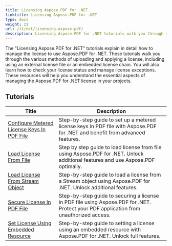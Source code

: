 ```yaml
---
title: Licensing Aspose.PDF for .NET
linktitle: Licensing Aspose.PDF for .NET
type: docs
weight: 21
url: /it/net/licensing-aspose-pdf/
description: Licensing Aspose.PDF for .NET tutorials walk you through managing the license to use Aspose.PDF for .NET, including loading and applying the license.
---
```

The "Licensing Aspose.PDF for .NET" tutorials explain in detail how to manage the license to use Aspose.PDF for .NET. These tutorials walk you through the various methods of uploading and applying a license, including using an external license file or an embedded license chain. You will also learn how to check your license status and manage license exceptions. These resources will help you understand the essential aspects of managing the Aspose.PDF for .NET license in your projects.

## Tutorials
| Title | Description |
| --- | --- | 
| [Configure Metered License Keys In PDF File](./configure-metered-license/) | Step-by-step guide to set up a metered license keys in PDF file with Aspose.PDF for .NET and benefit from advanced features. |  
| [Load License From File](./load-license-from-file/) | Step by step guide to load license from file using Aspose.PDF for .NET. Unlock additional features and use Aspose.PDF optimally. |  
| [Load License From Stream Object](./load-license-from-stream-object/) | Step-by-step guide to load a license from a Stream object using Aspose.PDF for .NET. Unlock additional features. |  
| [Secure License In PDF File](./secure-license/) | Step-by-step guide to securing a license in PDF file using Aspose.PDF for .NET. Protect your PDF application from unauthorized access. |  
| [Set License Using Embedded Resource](./set-license-using-embedded-resource/) | Step-by-step guide to setting a license using an embedded resource with Aspose.PDF for .NET. Unlock full features. |  